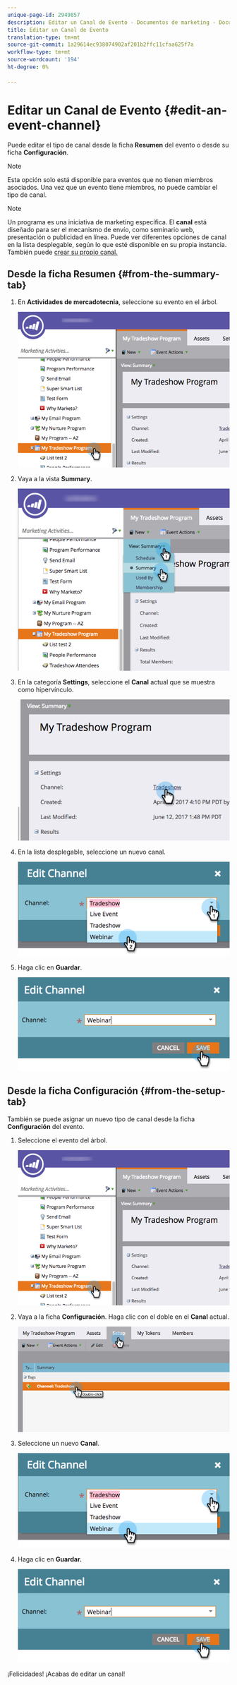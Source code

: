 ```yaml
---
unique-page-id: 2949857
description: Editar un Canal de Evento - Documentos de marketing - Documentación del producto
title: Editar un Canal de Evento
translation-type: tm+mt
source-git-commit: 1a29614ec938074902af201b2ffc11cfaa625f7a
workflow-type: tm+mt
source-wordcount: '194'
ht-degree: 0%

---
```



# Editar un Canal de Evento {#edit-an-event-channel}

Puede editar el tipo de canal desde la ficha **Resumen** del evento o desde su ficha **Configuración**.

>[!NOTE]
>
>Esta opción solo está disponible para eventos que no tienen miembros asociados. Una vez que un evento tiene miembros, no puede cambiar el tipo de canal.

>[!NOTE]
>
>Un programa es una iniciativa de marketing específica. El **canal** está diseñado para ser el mecanismo de envío, como seminario web, presentación o publicidad en línea. Puede ver diferentes opciones de canal en la lista desplegable, según lo que esté disponible en su propia instancia. También puede [crear su propio canal.](http://docs.marketo.com/display/DOCS/Create+a+Program+Channel)

## Desde la ficha Resumen {#from-the-summary-tab}

1. En **Actividades de mercadotecnia**, seleccione su evento en el árbol.

   ![](assets/eventprogramseelct.png)

1. Vaya a la vista **Summary**.

   ![](assets/eventprogramsummary.png)

1. En la categoría **Settings**, seleccione el **Canal** actual que se muestra como hipervínculo.

   ![](assets/channeltypeevent.png)

1. En la lista desplegable, seleccione un nuevo canal.

   ![](assets/tradeshowchange.png)

1. Haga clic en **Guardar**.

   ![](assets/2017-06-13-09-35-53.png)

## Desde la ficha Configuración {#from-the-setup-tab}

También se puede asignar un nuevo tipo de canal desde la ficha **Configuración** del evento.

1. Seleccione el evento del árbol.

   ![](assets/eventprogramseelct.png)

1. Vaya a la ficha **Configuración**. Haga clic con el doble en el **Canal** actual.

   ![](assets/setuptabchangechannel.png)

1. Seleccione un nuevo **Canal**.

   ![](assets/tradeshowchange.png)

1. Haga clic en **Guardar.**

   ![](assets/2017-06-13-09-35-53.png)

¡Felicidades! ¡Acabas de editar un canal!
